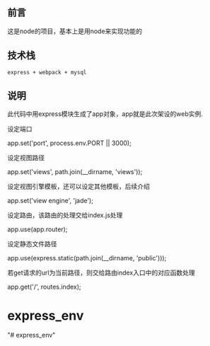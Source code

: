 ## 前言

这是node的项目，基本上是用node来实现功能的

## 技术栈

```
express + webpack + mysql

```

## 说明

此代码中用express模块生成了app对象，app就是此次架设的web实例.

设定端口

app.set('port', process.env.PORT || 3000);

设定视图路径

app.set('views', path.join(__dirname, 'views'));

设定视图引擎模板，还可以设定其他模板，后续介绍

app.set('view engine', 'jade');

设定路由，该路由的处理交给index.js处理

app.use(app.router);

设定静态文件路径

app.use(express.static(path.join(__dirname, 'public')));

若get请求的url为当前路径，则交给路由index入口中的对应函数处理

app.get('/', routes.index);
# express_env
"# express_env" 
